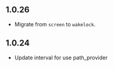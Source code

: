 ## 1.0.26

* Migrate from `screen` to `wakelock`.

## 1.0.24

* Update interval for use path_provider
